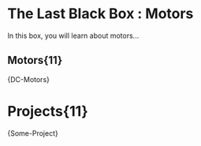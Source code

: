 # The Last Black Box : Motors
In this box, you will learn about motors...

## Motors{11}
{DC-Motors}

# Projects{11}
{Some-Project}

